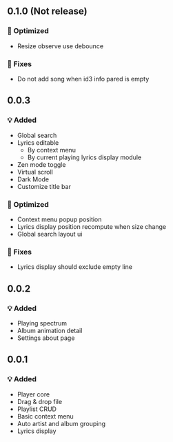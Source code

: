 ## 0.1.0 (Not release)

### 💪 Optimized

* Resize observe use debounce

### 🐛 Fixes

* Do not add song when id3 info pared is empty 

## 0.0.3

### 💡 Added

* Global search
* Lyrics editable
  * By context menu
  * By current playing lyrics display module 
* Zen mode toggle
* Virtual scroll
* Dark Mode
* Customize title bar

### 💪 Optimized

* Context menu popup position
* Lyrics display position recompute when size change
* Global search layout ui

### 🐛 Fixes

* Lyrics display should exclude empty line

## 0.0.2

### 💡 Added

* Playing spectrum
* Album animation detail
* Settings about page

## 0.0.1


### 💡 Added

* Player core
* Drag & drop file
* Playlist CRUD
* Basic context menu
* Auto artist and album grouping
* Lyrics display